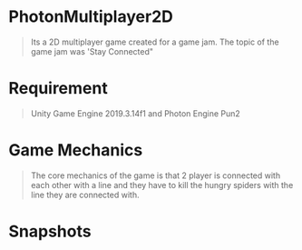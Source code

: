# PhotonMultiplayer2D
> Its a 2D multiplayer game created for a game jam. The topic of the game jam was 'Stay Connected" 

# Requirement 
> Unity Game Engine 2019.3.14f1 and Photon Engine Pun2

# Game Mechanics
> The core mechanics of the game is that 2 player is connected with each other with a line and they have to kill the hungry spiders with the line they are connected with.  

# Snapshots

